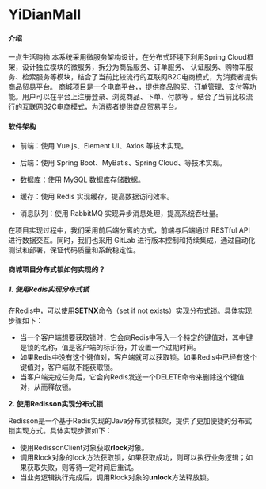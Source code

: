 # YiDianMall

#### 介绍
一点生活购物
本系统采用微服务架构设计，在分布式环境下利用Spring Cloud框架，设计独立模块的微服务，拆分为商品服务、订单服务、
认证服务、购物车服务、检索服务等模块，结合了当前比较流行的互联网B2C电商模式，为消费者提供商品贸易平台。
商城项目是一个电商平台，，提供商品购买、订单管理、支付等功能。用户可以在平台上注册登录、浏览商品、下单、付款等  。结合了当前比较流行的互联网B2C电商模式，为消费者提供商品贸易平台。
#### 软件架构
- 前端：使用 Vue.js、Element UI、Axios 等技术实现。

- 后端：使用 Spring Boot、MyBatis、Spring Cloud、等技术实现。

- 数据库：使用 MySQL 数据库存储数据。

- 缓存：使用 Redis 实现缓存，提高数据访问效率。

- 消息队列：使用 RabbitMQ 实现异步消息处理，提高系统吞吐量。

在项目实现过程中，我们采用前后端分离的方式，前端与后端通过 RESTful API 进行数据交互。同时，我们也采用 GitLab 进行版本控制和持续集成，通过自动化测试和部署，保证代码质量和系统稳定性。

#### 商城项目分布式锁如何实现的？

##### 1. 使用Redis实现分布式锁

在Redis中，可以使用**SETNX**命令（set if not exists）实现分布式锁。具体实现步骤如下：

- 当一个客户端想要获取锁时，它会向Redis中写入一个特定的键值对，其中键是锁的名称，值是客户端的标识符，并设置一个过期时间。
- 如果Redis中没有这个键值对，客户端就可以获取锁。如果Redis中已经有这个键值对，客户端就不能获取锁。
- 当客户端完成任务后，它会向Redis发送一个DELETE命令来删除这个键值对，从而释放锁。

**2. 使用Redisson实现分布式锁**

Redisson是一个基于Redis实现的Java分布式锁框架，提供了更加便捷的分布式锁实现方式。具体实现步骤如下：

- 使用RedissonClient对象获取**rlock**对象。
- 调用Rlock对象的lock方法获取锁，如果获取成功，则可以执行业务逻辑；如果获取失败，则等待一定时间后重试。
- 当业务逻辑执行完成后，调用Rlock对象的**unlock**方法释放锁。

